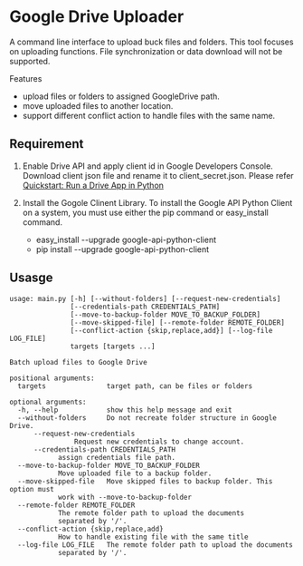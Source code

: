 # Google Drive Uploader #

A command line interface to upload buck files and folders.
This tool focuses on uploading functions.
File synchronization or data download will not be supported.

Features
* upload files or folders to assigned GoogleDrive path.
* move uploaded files to another location.
* support different conflict action to handle files with the same name.

## Requirement ##

1. Enable Drive API and apply client id in Google Developers Console.
   Download client json file and rename it to client_secret.json.
   Please refer [Quickstart: Run a Drive App in Python][quickstart]

2. Install the Gogole Clinent Library.
   To install the Google API Python Client on a system, you must use either the pip command or easy_install command.
   * easy_install --upgrade google-api-python-client
   * pip install --upgrade google-api-python-client

[quickstart]: https://developers.google.com/drive/web/quickstart/quickstart-python

## Usasge ##

	usage: main.py [-h] [--without-folders] [--request-new-credentials]
	               [--credentials-path CREDENTIALS_PATH]
	               [--move-to-backup-folder MOVE_TO_BACKUP_FOLDER]
	               [--move-skipped-file] [--remote-folder REMOTE_FOLDER]
	               [--conflict-action {skip,replace,add}] [--log-file LOG_FILE]
	               targets [targets ...]

	Batch upload files to Google Drive

	positional arguments:
	  targets               target path, can be files or folders

	optional arguments:
	  -h, --help            show this help message and exit
	  --without-folders     Do not recreate folder structure in Google Drive.
          --request-new-credentials
          			Request new credentials to change account.
          --credentials-path CREDENTIALS_PATH
				assign credentials file path.
	  --move-to-backup-folder MOVE_TO_BACKUP_FOLDER
				Move uploaded file to a backup folder.
	  --move-skipped-file   Move skipped files to backup folder. This option must
				work with --move-to-backup-folder
	  --remote-folder REMOTE_FOLDER
				The remote folder path to upload the documents
				separated by '/'.
	  --conflict-action {skip,replace,add}
				How to handle existing file with the same title
	  --log-file LOG_FILE   The remote folder path to upload the documents
				separated by '/'.

